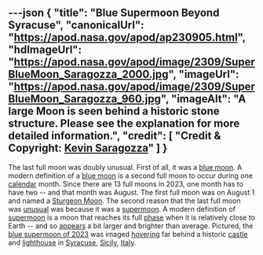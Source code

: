 ---json
{
  "title": "Blue Supermoon Beyond Syracuse",
  "canonicalUrl": "https://apod.nasa.gov/apod/ap230905.html",
  "hdImageUrl": "https://apod.nasa.gov/apod/image/2309/SuperBlueMoon_Saragozza_2000.jpg",
  "imageUrl": "https://apod.nasa.gov/apod/image/2309/SuperBlueMoon_Saragozza_960.jpg",
  "imageAlt": "A large Moon is seen behind a historic stone structure. Please see the explanation for more detailed information.",
  "credit": [
    "Credit & Copyright: [Kevin Saragozza](https://www.facebook.com/kevinsaragozza/)"
  ]
}
---

The last full moon was doubly unusual. First of all, it was a [blue moon](https://moon.nasa.gov/news/197/super-blue-moons-your-questions-answered/). A modern definition of a [blue moon](https://www.loc.gov/everyday-mysteries/astronomy/item/what-is-a-blue-moon-is-it-ever-really-blue/) is a second full moon to occur during one [calendar](https://en.wikipedia.org/wiki/Gregorian_calendar) month. Since there are 13 full moons in 2023, one month has to have two -- and that month was August. The first full moon was on August 1 and named a [Sturgeon Moon](https://www.fullmoonology.com/full-moon-calendar-2023/). The second reason that the last full moon was [unusual](https://apod.nasa.gov/apod/ap220704.html) was because it was a [supermoon](https://en.wikipedia.org/wiki/Supermoon). A modern definition of [supermoon](https://moon.nasa.gov/news/197/super-blue-moons-your-questions-answered/) is a moon that reaches its full [phase](https://solarsystem.nasa.gov/resources/676/phases-of-the-moon/) when it is relatively close to Earth -- and so [appears](https://svs.gsfc.nasa.gov/5048) a bit larger and brighter than average. Pictured, the [blue supermoon of 2023](https://apod.nasa.gov/apod/ap230830.html) was imaged [hovering](https://i.kym-cdn.com/entries/icons/original/000/002/232/bullet_cat.jpg) far behind a historic [castle](https://youtu.be/l11c8SqqTOM) and [lighthouse](https://en.wikipedia.org/wiki/Castello_Maniace) in [Syracuse](https://en.wikipedia.org/wiki/Province_of_Syracuse), [Sicily](https://en.wikipedia.org/wiki/Sicily), [Italy](https://en.wikipedia.org/wiki/Italy).
